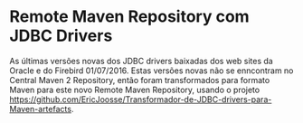 # Remote Maven Repository com JDBC Drivers

As últimas versões novas dos JDBC drivers baixadas dos web sites da Oracle e do Firebird 01/07/2016. 
Estas versões novas não  se enncontram  no Central Maven 2 Repository, então foram transformados 
para formato Maven para este novo Remote Maven Repository, usando o projeto 
https://github.com/EricJoosse/Transformador-de-JDBC-drivers-para-Maven-artefacts.

